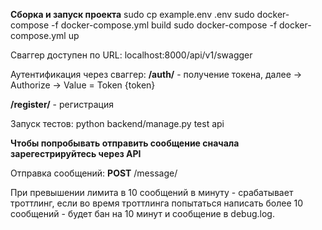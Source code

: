 **Сборка и запуск проекта**
sudo cp example.env .env
sudo docker-compose -f docker-compose.yml build
sudo docker-compose -f docker-compose.yml up

Сваггер доступен по URL: localhost:8000/api/v1/swagger

Аутентификация через сваггер:
**/auth/** - получение токена, далее -> Authorize -> Value = Token {token}

**/register/** - регистрация 

Запуск тестов:
python backend/manage.py test api 

**Чтобы попробывать отправить сообщение сначала зарегестрируйтесь через API**

Отправка сообщений:
**POST** /message/

При превышении лимита в 10 сообщений в минуту - срабатывает троттлинг,
если во время троттлинга попытаться написать более 10 сообщений - будет бан на 10 минут и сообщение в debug.log.



